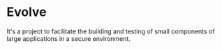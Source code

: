 [logo]: https://drive.google.com/file/d/1KIr6jmnjv3GnD-IDNMf0UWJWfS7q7Lqk/view?usp=drivesdk "Logo here"

# Evolve
It's a project to facilitate the building and testing of small components of large applications in a secure environment.
